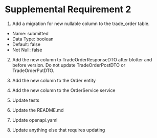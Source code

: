 # Supplemental Requirement 2

1. Add a migration for new nullable column to the trade_order table.
- Name: submitted
- Data Type: boolean
- Default: false
- Not Null: false

2. Add the new column to TradeOrderResponseDTO after blotter and before version.  Do not update TradeOrderPostDTO or TradeOrderPutDTO.  

3. Add the new column to the Order entity

4. Add the new column to the OrderService service

5. Update tests

6. Update the README.md

7. Update openapi.yaml

8. Update anything else that requires updating








